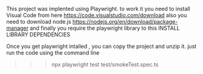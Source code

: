 This project was implented using Playwright. 
to work it you need to install Visual Code from here https://code.visualstudio.com/download
also you need to download node.js https://nodejs.org/en/download/package-manager
and finally you require the playwright library to this INSTALL LIBRARY DEPENDENCIES 

Once you get playwright intalled , you can copy the project and unzip it.
just run the code using the command line
  >>>  npx playwright test test/smokeTest.spec.ts

